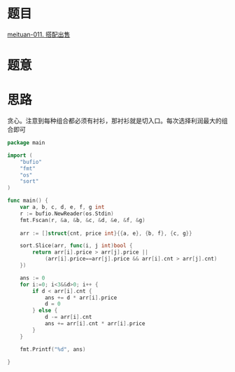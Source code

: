 # 题目
[meituan-011. 搭配出售](https://leetcode-cn.com/problems/0JzXQB/)

# 题意

# 思路
贪心。注意到每种组合都必须有衬衫，那衬衫就是切入口。每次选择利润最大的组合即可


```go
package main 

import (
    "bufio"
    "fmt"
    "os"
    "sort"
)

func main() {
    var a, b, c, d, e, f, g int 
    r := bufio.NewReader(os.Stdin)
    fmt.Fscan(r, &a, &b, &c, &d, &e, &f, &g)
    
    arr := []struct{cnt, price int}{{a, e}, {b, f}, {c, g}}

    sort.Slice(arr, func(i, j int)bool {
        return arr[i].price > arr[j].price || 
            (arr[i].price==arr[j].price && arr[i].cnt > arr[j].cnt)
    })

    ans := 0 
    for i:=0; i<3&&d>0; i++ {
        if d < arr[i].cnt {
            ans += d * arr[i].price 
            d = 0 
        } else {
            d -= arr[i].cnt 
            ans += arr[i].cnt * arr[i].price 
        }
    }

    fmt.Printf("%d", ans)

}
```